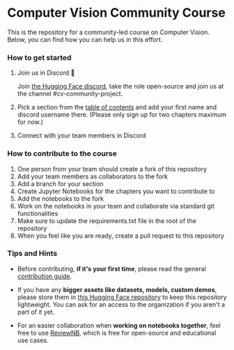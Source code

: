 # Computer Vision Community Course

This is the repository for a community-led course on Computer Vision. Below, you can find how you can help us in this effort. 


### How to get started

1. Join us in Discord 👾

   Join [the Hugging Face discord](hf.co/join/discord), take the role open-source and join us at the channel #cv-community-project. 
2. Pick a section from the [table of contents](https://docs.google.com/spreadsheets/d/1fjmbsdGwe7IUMBv74LDC7IpoJy8ijiFdzGdnDlBv6eA/edit#gid=0) and add your first name and discord username there. 
(Please only sign up for two chapters maximum for now.)
3. Connect with your team members in Discord


### How to contribute to the course

1. One person from your team should create a fork of this repository
2. Add your team members as collaborators to the fork
3. Add a branch for your section
4. Create Jupyter Notebooks for the chapters you want to contribute to
5. Add the notebooks to the fork
6. Work on the notebooks in your team and collaborate via standard git functionalities
7. Make sure to update the requirements.txt file in the root of the repository
8. When you feel like you are ready, create a pull request to this repository


### Tips and Hints

- Before contributing, **if it's your first time**, please read the general [contribution guide](https://huggingface2.notion.site/Contribution-Guide-19411c29298644df8e9656af45a7686d?pvs=4).

- If you have any **bigger assets like datasets, models, custom demos**, please store them in [this Hugging Face repository](https://huggingface.co/datasets/hf-vision/course-assets) to keep this repository lightweight. You can ask for an access to the organization if you aren't a part of it yet.

- For an easier collaboration when **working on notebooks together**, feel free to use [ReviewNB](https://www.reviewnb.com/), which is free for open-source and educational use cases.
